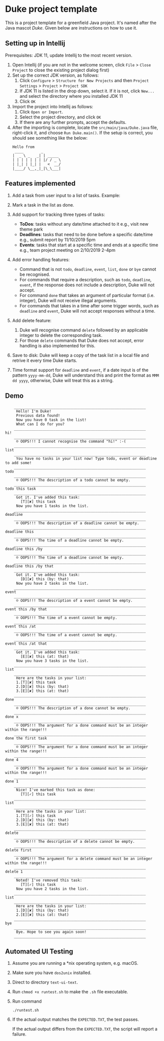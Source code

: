 # Duke project template

This is a project template for a greenfield Java project. It's named after the Java mascot _Duke_. Given below are instructions on how to use it.

## Setting up in Intellij

Prerequisites: JDK 11, update Intellij to the most recent version.

1. Open Intellij (if you are not in the welcome screen, click `File` > `Close Project` to close the existing project dialog first)
1. Set up the correct JDK version, as follows:
   1. Click `Configure` > `Structure for New Projects` and then `Project Settings` > `Project` > `Project SDK`
   1. If JDK 11 is listed in the drop down, select it. If it is not, click `New...` and select the directory where you installed JDK 11
   1. Click `OK`
1. Import the project into Intellij as follows:
   1. Click `Open or Import`.
   1. Select the project directory, and click `OK`
   1. If there are any further prompts, accept the defaults.
1. After the importing is complete, locate the `src/main/java/Duke.java` file, right-click it, and choose `Run Duke.main()`. If the setup is correct, you should see something like the below:
   ```
   Hello from
    ____        _        
   |  _ \ _   _| | _____ 
   | | | | | | | |/ / _ \
   | |_| | |_| |   <  __/
   |____/ \__,_|_|\_\___|
   ```

## Features implemented

1. Add a task from user input to a list of tasks. Example:
    
2. Mark a task in the list as done.

3. Add support for tracking three types of tasks:

    * **ToDos**: tasks without any date/time attached to it e.g., visit new theme park
    * **Deadlines**: tasks that need to be done before a specific date/time e.g., submit report by 11/10/2019 5pm
    * **Events**: tasks that start at a specific time and ends at a specific time e.g., team project meeting on 2/10/2019 2-4pm

4. Add error handling features:

    * Command that is not `todo`, `deadline`, `event`, `list`, `done` or `bye` cannot be recognised.
    * For commands that require a description, such as `todo`, `deadline`, `event`, if the response does not include a description, Duke will not accept.
    * For command `done` that takes an argument of particular format (i.e. integer), Duke will not receive illegal arguments.
    * For commands that takes in a time after some trigger words, such as `deadline` and `event`, Duke will not accept responses without a time.
    
5. Add delete feature:
    1. Duke will recognise command `delete` followed by an applicable integer to delete the corresponding task.
    2. For those `delete` commands that Duke does not accept, error handling is also implemented for this.
6. Save to disk: Duke will keep a copy of the task list in a local file and retrive it every time Duke starts.
7. Time format support for `deadline` and `event`, if a date input is of the pattern `yyyy-mm-dd`, Duke will understand this
and print the format as `MMM dd yyyy`, otherwise, Duke will treat this as a string.
## Demo
   ```
       ____________________________________________________________
        Hello! I'm Duke!
        Previous data found!
        Now you have 0 task in the list!
        What can I do for you?
       ____________________________________________________________
   hi!
       ____________________________________________________________
        ☹ OOPS!!! I cannot recognise the command "hi!" :-(
       ____________________________________________________________
   list
       ____________________________________________________________
        You have no tasks in your list now! Type todo, event or deadline to add some!
       ____________________________________________________________
   todo
       ____________________________________________________________
        ☹ OOPS!!! The description of a todo cannot be empty.
       ____________________________________________________________
   todo this task
       ____________________________________________________________
        Got it. I've added this task:
          [T][✘] this task
        Now you have 1 tasks in the list.
       ____________________________________________________________
   deadline
       ____________________________________________________________
        ☹ OOPS!!! The description of a deadline cannot be empty.
       ____________________________________________________________
   deadline this
       ____________________________________________________________
        ☹ OOPS!!! The time of a deadline cannot be empty.
       ____________________________________________________________
   deadline this /by
       ____________________________________________________________
        ☹ OOPS!!! The time of a deadline cannot be empty.
       ____________________________________________________________
   deadline this /by that
       ____________________________________________________________
        Got it. I've added this task:
          [D][✘] this (by: that)
        Now you have 2 tasks in the list.
       ____________________________________________________________
   event
       ____________________________________________________________
        ☹ OOPS!!! The description of a event cannot be empty.
       ____________________________________________________________
   event this /by that
       ____________________________________________________________
        ☹ OOPS!!! The time of a event cannot be empty.
       ____________________________________________________________
   event this /at
       ____________________________________________________________
        ☹ OOPS!!! The time of a event cannot be empty.
       ____________________________________________________________
   event this /at that
       ____________________________________________________________
        Got it. I've added this task:
          [E][✘] this (at: that)
        Now you have 3 tasks in the list.
       ____________________________________________________________
   list
       ____________________________________________________________
        Here are the tasks in your list:
        1.[T][✘] this task
        2.[D][✘] this (by: that)
        3.[E][✘] this (at: that)
       ____________________________________________________________
   done
       ____________________________________________________________
        ☹ OOPS!!! The description of a done cannot be empty.
       ____________________________________________________________
   done x
       ____________________________________________________________
        ☹ OOPS!!! The argument for a done command must be an integer within the range!!!
       ____________________________________________________________
   done the first task
       ____________________________________________________________
        ☹ OOPS!!! The argument for a done command must be an integer within the range!!!
       ____________________________________________________________
   done 4
       ____________________________________________________________
        ☹ OOPS!!! The argument for a done command must be an integer within the range!!!
       ____________________________________________________________
   done 1
       ____________________________________________________________
        Nice! I've marked this task as done:
          [T][✓] this task
       ____________________________________________________________
   list
       ____________________________________________________________
        Here are the tasks in your list:
        1.[T][✓] this task
        2.[D][✘] this (by: that)
        3.[E][✘] this (at: that)
       ____________________________________________________________
   delete
       ____________________________________________________________
        ☹ OOPS!!! The description of a delete cannot be empty.
       ____________________________________________________________
   delete first
       ____________________________________________________________
        ☹ OOPS!!! The argument for a delete command must be an integer within the range!!!
       ____________________________________________________________
   delete 1
       ____________________________________________________________
        Noted! I've removed this task:
          [T][✓] this task
        Now you have 2 tasks in the list.
       ____________________________________________________________
   list
       ____________________________________________________________
        Here are the tasks in your list:
        1.[D][✘] this (by: that)
        2.[E][✘] this (at: that)
       ____________________________________________________________
   bye
       ____________________________________________________________
        Bye. Hope to see you again soon!
       ____________________________________________________________
   ```
## Automated UI Testing
1. Assume you are running a *nix operating system, e.g. macOS.
1. Make sure you have `dos2unix` installed.
1. Direct to directory `text-ui-text`.
1. Run `chmod +x runtest.sh` to make the `.sh` file executable.
1. Run command
    ```
    ./runtest.sh
   ```
1. If the actual output matches the `EXPECTED.TXT`, the test passes.

   If the actual output differs from the `EXPECTED.TXT`, the script will report a failure.
